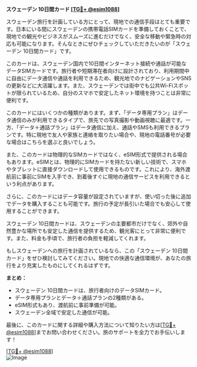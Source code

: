 **スウェーデン 10日間カード [[TG💪+ @esim1088](https://t.me/s/esim1088)]**

スウェーデン旅行を計画している方にとって、現地での通信手段はとても重要です。日本にいる間にスウェーデンの携帯電話SIMカードを準備しておくことで、現地での観光やビジネスがスムーズに進むだけでなく、安全な移動や緊急時の対応も可能になります。そんなときにぜひチェックしていただきたいのが「スウェーデン 10日間カード」です。

このカードは、スウェーデン国内で10日間インターネット接続や通話が可能なデータSIMカードです。旅行者や短期滞在者向けに設計されており、利用期間中に自由にデータ通信や通話を利用できるため、観光地でのナビゲーションやSNSの更新などに大活躍します。また、スウェーデンでは街中でも公共Wi-Fiスポットが限られているため、自分のスマホで安定したネット環境を持つことは非常に便利です。

このカードにはいくつかの種類があります。まず、「データ専用プラン」はデータ通信のみが利用できるタイプで、旅先での写真撮影や動画視聴に最適です。一方、「データ＋通話プラン」はデータ通信に加え、通話やSMSも利用できるプランです。特に現地で友人や家族と連絡を取りたい場合や、現地の電話番号が必要な場合はこちらを選ぶと良いでしょう。

また、このカードは物理的なSIMカードではなく、eSIM形式で提供される場合もあります。eSIMとは、物理的にSIMカードを持たない新しい技術で、スマホやタブレットに直接ダウンロードして使用できるものです。これにより、海外渡航前に事前にSIMを入手でき、到着後すぐに現地の通信サービスを利用できるという利点があります。

さらに、このカードにはデータ容量が設定されていますが、使い切った後に追加でデータを購入することも可能です。旅行の予定が長引いた場合でも安心して使用することができます。

スウェーデン 10日間カードは、スウェーデンの主要都市だけでなく、郊外や自然豊かな場所でも安定した通信を提供するため、観光客にとって非常に便利です。また、料金も手頃で、旅行者の負担を軽減してくれます。

もしスウェーデンへの旅行を計画されているなら、この「スウェーデン 10日間カード」をぜひ検討してみてください。現地での快適な通信環境が、あなたの旅行をより充実したものにしてくれるはずです。

**まとめ：**
- スウェーデン 10日間カードは、旅行者向けのデータSIMカード。
- データ専用プランとデータ＋通話プランの2種類がある。
- eSIM形式もあり、渡航前に事前準備が可能。
- スウェーデン全域で安定した通信が可能。

最後に、このカードに関する詳細や購入方法について知りたい方は[[TG💪+ @esim1088](https://t.me/s/esim1088)]までお問い合わせください。旅のサポートを全力でお手伝いします！

[[TG💪+ @esim1088](https://t.me/s/esim1088)]  
![Image](https://i.postimg.cc/Y0z9fWf4/image.png)